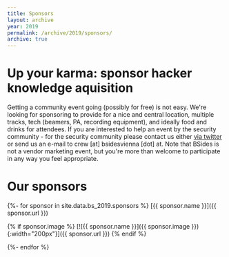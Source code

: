 ```yaml
---
title: Sponsors
layout: archive
year: 2019
permalink: /archive/2019/sponsors/
archive: true
---
```

# Up your karma: sponsor hacker knowledge aquisition
Getting a community event going (possibly for free) is not easy. We're looking for sponsoring to provide
for a nice and central location, multiple tracks, tech (beamers, PA, recording equipment), and ideally
food and drinks for attendees. If you are interested to help an event by the security community - for the
security community please contact us either [via twitter](https://twitter.com/BSidesVienna) or send us an
e-mail to crew [at] bsidesvienna [dot] at. Note that BSides is not a vendor marketing event, but you're more
than welcome to participate in any way you feel appropriate.

# Our sponsors

{%- for sponsor in site.data.bs_2019.sponsors %}
[{{ sponsor.name }}]({{ sponsor.url }})

{% if sponsor.image %}
[![{{ sponsor.name }}]({{ sponsor.image }}){:width="200px"}]({{ sponsor.url }})
{% endif %}

{%- endfor %}